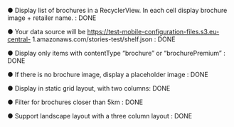 
● Display list of brochures in a RecyclerView. In each cell display brochure image +
retailer name. : DONE

● Your data source will be https://test-mobile-configuration-files.s3.eu-central-
1.amazonaws.com/stories-test/shelf.json : DONE

● Display only items with contentType “brochure” or “brochurePremium” : DONE

● If there is no brochure image, display a placeholder image : DONE

● Display in static grid layout, with two columns: DONE

● Filter for brochures closer than 5km : DONE

● Support landscape layout with a three column layout : DONE
